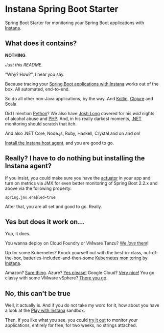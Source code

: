 # Instana Spring Boot Starter

Spring Boot Starter for monitoring your Spring Boot applications with [Instana](https://www.instana.com).

## What does it contains?

**NOTHING**.

_Just this README._

"Why? How?", I hear you say.

Because tracing your [Spring Boot applications with Instana](https://www.instana.com/supported-technologies/java-monitoring/) works out of the box.
All automated, end-to-end.

So do all other non-Java applications, by the way.
And [Kotlin](https://www.instana.com/supported-technologies/kotlin-monitoring/), [Clojure](https://www.instana.com/supported-technologies/clojure-monitoring/) and [Scala](https://www.instana.com/supported-technologies/scala-monitoring/).

Did I mention [Python](https://www.instana.com/supported-technologies/python-monitoring/)?
We also have [Josh Long](https://twitter.com/starbuxman?ref_src=twsrc%5Egoogle%7Ctwcamp%5Eserp%7Ctwgr%5Eauthor) covered for his _wild_ nights of alcohol abuse and [PHP](https://www.instana.com/supported-technologies/php-monitoring/).
And, in his really darkest moments, [.NET](https://www.instana.com/supported-technologies/microsoft-net-monitoring/) monitoring should scratch that itch.

And also .NET Core, Node.js, Ruby, Haskell, Crystal and on and on!

[Install the Instana host agent](https://docs.instana.io/setup_and_manage/host_agent#installation), and you are good to go.

## Really? I have to do nothing but installing the Instana agent?

If you insist, you could make sure you have the [actuator](https://docs.spring.io/spring-boot/docs/current/reference/html/production-ready-features.html) in your app and turn on metrics via JMX for even better monitoring of Spring Boot 2.2.x and above via the following property:

```prroperties
spring.jmx.enabled=true
```

After that, you are all set and good to go.
Really.

## Yes but does it work on...

Yup, it does.

You wanna deploy on Cloud Foundry or VMware Tanzu? [We _love_ them](https://docs.instana.io/ecosystem/cloudfoundry/)!

Up for some Kubernetes? Knock yourself out with the best-in-class, out-of-the-box, batteries-included-and-then-some [Kubernetes monitoring by Instana](https://docs.instana.io/ecosystem/kubernetes/).

Amazon? [Sure thing](https://docs.instana.io/ecosystem/aws).
Azure? [Yes please!](https://docs.instana.io/ecosystem/azure)
Google Cloud? [Very nice!](https://docs.instana.io/ecosystem/gcp)
You go classy with some VMware vSphere? [There you go](https://docs.instana.io/ecosystem/vsphere/).

## No, this can't be true

Well, it actually is.
And if you do not take my word for it, how about you have a look at the [Play with Instana](https://play-with.instana.io/) sandbox.

Then, if you like what you see, you could [try it out](https://www.instana.com/trial/) to monitor your applications, entirely for free, for two weeks, no strings attached.
